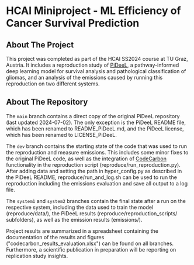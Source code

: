 # HCAI Miniproject -  ML Efficiency of Cancer Survival Prediction

## About The Project

This project was completed as part of the HCAI SS2024 course at TU Graz, Austria. It includes a reproduction study of 
[PiDeeL](https://github.com/ciceklab/PiDeeL), a pathway-informed deep learning model for survival analysis and 
pathological classification of gliomas, and an analysis of the emissions caused by running this reproduction on two 
different systems.

## About The Repository
 
The `main` branch contains a direct copy of the original PiDeeL repository (last updated 2024-07-02). The only exception
is the PiDeeL README file, which has been renamed to README_PiDeeL.md, and the PiDeeL license, which has been renamed to 
LICENSE_PiDeeL.

The `dev` branch contains the starting state of the code that was used to run the reproduction and measure emissions. This includes
some minor fixes to the original PiDeeL code, as well as the integration of [CodeCarbon](https://codecarbon.io/) functionality in the 
reproduction script (reproduce/run_reproduction.py). After adding data and setting the path in hyper_config.py as
described in the PiDeeL README, reproduce/run_and_log.sh can be used to run the reproduction including the emissions 
evaluation and save all output to a log file. 

The `system1` and `system2` branches contain the final state after a run on the respective system, including
the data used to train the model (reproduce/data/), the PiDeeL results (reproduce/reproduction_scripts/ subfolders), as 
well as the emission results (emissions/).

Project results are summarized in a spreadsheet containing the 
documentation of the results and figures ("codecarbon_results_evaluation.xlsx") can be 
found on all branches. Furthermore, a scientific publication in preparation will be reporting on replication study insights.
